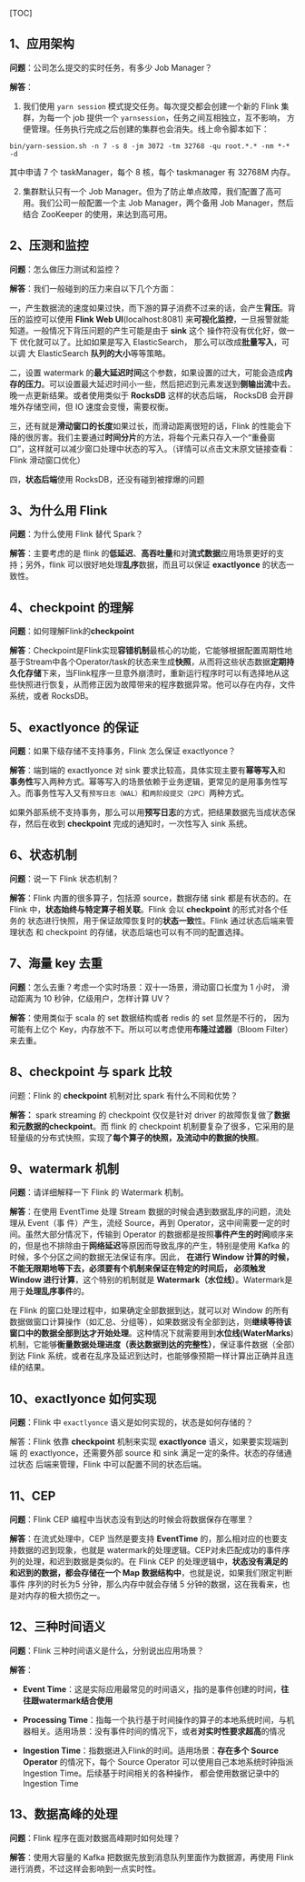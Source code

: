 [TOC]

## 1、应用架构


**问题**：公司怎么提交的实时任务，有多少 Job Manager？

**解答**：

1. 我们使用 `yarn session` 模式提交任务。每次提交都会创建一个新的 Flink 集群，为每一个 job 提供一个 `yarnsession`，任务之间互相独立，互不影响， 方便管理。任务执行完成之后创建的集群也会消失。线上命令脚本如下：

`bin/yarn-session.sh -n 7 -s 8 -jm 3072 -tm 32768 -qu root.*.* -nm *-* -d`

其中申请 7 个 taskManager，每个 8 核，每个 taskmanager 有 32768M 内存。

2. 集群默认只有一个 Job Manager。但为了防止单点故障，我们配置了高可用。我们公司一般配置一个主 Job Manager，两个备用 Job Manager，然后结合 ZooKeeper 的使用，来达到高可用。

## 2、压测和监控


**问题**：怎么做压力测试和监控？

**解答**：我们一般碰到的压力来自以下几个方面：

一，产生数据流的速度如果过快，而下游的算子消费不过来的话，会产生**背压**。背压的监控可以使用 **Flink Web UI**(localhost:8081) 来**可视化监控**，一旦报警就能知道。一般情况下背压问题的产生可能是由于 **sink** 这个 操作符没有优化好，做一下 优化就可以了。比如如果是写入 ElasticSearch， 那么可以改成**批量写入**，可以调 大 ElasticSearch **队列的大小**等等策略。

二，设置 watermark 的**最大延迟时间**这个参数，如果设置的过大，可能会造成**内存的压力**。可以设置最大延迟时间小一些，然后把迟到元素发送到**侧输出流**中去。晚一点更新结果。或者使用类似于 **RocksDB** 这样的状态后端， RocksDB 会开辟堆外存储空间，但 IO 速度会变慢，需要权衡。

三，还有就是**滑动窗口的长度**如果过长，而滑动距离很短的话，Flink 的性能会下降的很厉害。我们主要通过**时间分片**的方法，将每个元素只存入一个“重叠窗 口”，这样就可以减少窗口处理中状态的写入。（详情可以点击文末原文链接查看：Flink 滑动窗口优化）

四，**状态后端**使用 RocksDB，还没有碰到被撑爆的问题

## 3、为什么用 Flink


**问题**：为什么使用 Flink 替代 Spark？

**解答**：主要考虑的是 flink 的**低延迟**、**高吞吐量**和对**流式数据**应用场景更好的支持；另外，flink 可以很好地处理**乱序**数据，而且可以保证 **exactlyonce** 的状态一致性。

## 4、checkpoint 的理解


**问题**：如何理解Flink的**checkpoint**

**解答**：Checkpoint是Flink实现**容错机制**最核心的功能，它能够根据配置周期性地基于Stream中各个Operator/task的状态来生成**快照**，从而将这些状态数据**定期持久化存储**下来，当Flink程序一旦意外崩溃时，重新运行程序时可以有选择地从这些快照进行恢复，从而修正因为故障带来的程序数据异常。他可以存在内存，文件系统，或者 RocksDB。

## 5、exactlyonce 的保证


**问题**：如果下级存储不支持事务，Flink 怎么保证 exactlyonce？

**解答**：端到端的 exactlyonce 对 sink 要求比较高，具体实现主要有**幂等写入**和 **事务性**写入两种方式。幂等写入的场景依赖于业务逻辑，更常见的是用事务性写入。而事务性写入又有`预写日志（WAL）`和`两阶段提交（2PC）`两种方式。

如果外部系统不支持事务，那么可以用**预写日志**的方式，把结果数据先当成状态保存，然后在收到 **checkpoint** 完成的通知时，一次性写入 sink 系统。

## 6、状态机制


**问题**：说一下 Flink 状态机制？

**解答**：Flink 内置的很多算子，包括源 source，数据存储 sink 都是有状态的。在 Flink 中，**状态始终与特定算子相关联**。Flink 会以 **checkpoint** 的形式对各个任务的 状态进行快照，用于保证故障恢复时的**状态一致**性。Flink 通过状态后端来管理状态 和 checkpoint 的存储，状态后端也可以有不同的配置选择。

## 7、海量 key 去重


**问题**：怎么去重？考虑一个实时场景：双十一场景，滑动窗口长度为 1 小时， 滑动距离为 10 秒钟，亿级用户，怎样计算 UV？

**解答**：使用类似于 scala 的 set 数据结构或者 redis 的 set 显然是不行的， 因为可能有上亿个 Key，内存放不下。所以可以考虑使用**布隆过滤器**（Bloom Filter） 来去重。

## 8、checkpoint 与 spark 比较


问题：Flink 的 **checkpoint** 机制对比 spark 有什么不同和优势？

**解答：** spark streaming 的 checkpoint 仅仅是针对 driver 的故障恢复做了**数据和元数据的checkpoint**。而 flink 的 checkpoint 机制要复杂了很多，它采用的是轻量级的分布式快照，实现了**每个算子的快照，及流动中的数据的快照**。

## 9、watermark 机制


**问题**：请详细解释一下 Flink 的 Watermark 机制。

**解答**：在使用 EventTime 处理 Stream 数据的时候会遇到数据乱序的问题，流处理从 Event（事 件）产生，流经 Source，再到 Operator，这中间需要一定的时间。虽然大部分情况下，传输到 Operator 的数据都是按照**事件产生的时间**顺序来的，但是也不排除由于**网络延迟**等原因而导致乱序的产生，特别是使用 Kafka 的时候，多个分区之间的数据无法保证有序。因此， **在进行 Window 计算的时候，不能无限期地等下去，必须要有个机制来保证在特定的时间后， 必须触发 Window 进行计算**，这个特别的机制就是 **Watermark（水位线）**。Watermark是用于**处理乱序事件**的。

在 Flink 的窗口处理过程中，如果确定全部数据到达，就可以对 Window 的所有数据做窗口计算操作（如汇总、分组等），如果数据没有全部到达，则**继续等待该窗口中的数据全部到达才开始处理**。这种情况下就需要用到**水位线(WaterMarks**)机制，它能够**衡量数据处理进度（表达数据到达的完整性）**，保证事件数据（全部）到达 Flink 系统，或者在乱序及延迟到达时，也能够像预期一样计算出正确并且连续的结果。

## 10、exactlyonce 如何实现


**问题**：Flink 中 `exactlyonce` 语义是如何实现的，状态是如何存储的？

解答：Flink 依靠 **checkpoint** 机制来实现 **exactlyonce** 语义，如果要实现端到端 的 exactlyonce，还需要外部 source 和 sink 满足一定的条件。状态的存储通过状态 后端来管理，Flink 中可以配置不同的状态后端。

## 11、CEP


**问题**：Flink CEP 编程中当状态没有到达的时候会将数据保存在哪里？

**解答**：在流式处理中，CEP 当然是要支持 **EventTime** 的，那么相对应的也要支持数据的迟到现象，也就是 watermark的处理逻辑。CEP对未匹配成功的事件序 列的处理，和迟到数据是类似的。在 Flink CEP 的处理逻辑中，**状态没有满足的和迟到的数据，都会存储在一个 Map 数据结构中**，也就是说，如果我们限定判断事件 序列的时长为5 分钟，那么内存中就会存储 5 分钟的数据，这在我看来，也是对内存的极大损伤之一。

## 12、三种时间语义


**问题**：Flink 三种时间语义是什么，分别说出应用场景？

**解答**：

*   **Event Time**：这是实际应用最常见的时间语义，指的是事件创建的时间，**往往跟watermark结合使用**
    
*   **Processing Time**：指每一个执行基于时间操作的算子的本地系统时间，与机器相关。适用场景：没有事件时间的情况下，或者**对实时性要求超高**的情况
    
*   **Ingestion Time**：指数据进入Flink的时间。适用场景：**存在多个 Source Operator** 的情况下，每个 Source Operator 可以使用自己本地系统时钟指派 Ingestion Time。后续基于时间相关的各种操作， 都会使用数据记录中的 Ingestion Time
    

## 13、数据高峰的处理


**问题**：Flink 程序在面对数据高峰期时如何处理？

**解答**：使用大容量的 Kafka 把数据先放到消息队列里面作为数据源，再使用 Flink 进行消费，不过这样会影响到一点实时性。